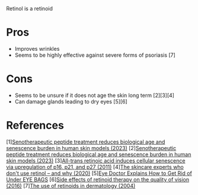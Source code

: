 Retinol is a retinoid

# Pros
- Improves wrinkles
- Seems to be highly effective against severe forms of psoriasis [7] 

# Cons
- Seems to be unsure if it does not age the skin long term [2][3][4]
- Can damage glands leading to dry eyes [5][6]

# References
[1][Senotherapeutic peptide treatment reduces biological age and senescence burden in human skin models (2023)](https://www.reddit.com/r/longevity/comments/13qj34w/senotherapeutic_peptide_treatment_reduces/)
[2][Senotherapeutic peptide treatment reduces biological age and senescence burden in human skin models (2023)](https://www.nature.com/articles/s41514-023-00109-1)
[3][All-trans retinoic acid induces cellular senescence via upregulation of p16, p21, and p27 (2011)](https://pubmed.ncbi.nlm.nih.gov/21803488/)
[4][The skincare experts who don't use retinol – and why (2020)](https://www.standard.co.uk/beauty/skincare-experts-who-don-t-use-retinol-a4240481.html)
[5][Eye Doctor Explains How to Get Rid of Under EYE BAGS](https://youtu.be/hql6k88BKP8?t=257)
[6][Side effects of retinoid therapy on the quality of vision (2016)](https://pubmed.ncbi.nlm.nih.gov/27749251/)
[7][The use of retinoids in dermatology (2004)](https://pubmed.ncbi.nlm.nih.gov/15181752/)